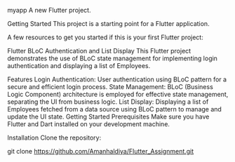 myapp
A new Flutter project.

Getting Started
This project is a starting point for a Flutter application.

A few resources to get you started if this is your first Flutter project:

Flutter BLoC Authentication and List Display
This Flutter project demonstrates the use of BLoC state management for implementing login authentication and displaying a list of Employees.

Features
Login Authentication: User authentication using BLoC pattern for a secure and efficient login process.
State Management: BLoC (Business Logic Component) architecture is employed for effective state management, separating the UI from business logic.
List Display: Displaying a list of Employees fetched from a data source using BLoC pattern to manage and update the UI state.
Getting Started
Prerequisites
Make sure you have Flutter and Dart installed on your development machine.

Installation
Clone the repository:

git clone https://github.com/Amanhaldiya/Flutter_Assignment.git

